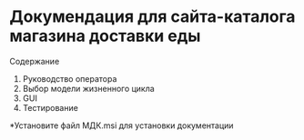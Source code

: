 # Докумендация для сайта-каталога магазина доставки еды 

Содержание

1) Руководство оператора
2) Выбор модели жизненного цикла
3) GUI
4) Тестирование 

*Установите файл МДК.msi для установки документации
